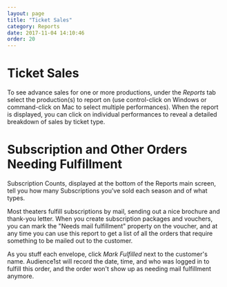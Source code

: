 ```yaml
---
layout: page
title: "Ticket Sales"
category: Reports
date: 2017-11-04 14:10:46
order: 20
---
```



# Ticket Sales

To see advance sales for one or more productions, under the _Reports_
tab select the production(s) to report on (use control-click on Windows
or command-click on Mac to select multiple performances).  When the
report is displayed, you can click on individual performances to reveal
a detailed breakdown of sales by ticket type.



# Subscription and Other Orders Needing Fulfillment

Subscription Counts, displayed at the bottom of the Reports main screen,
tell you how many Subscriptions you've sold each season and of what
types.

Most theaters fulfill subscriptions by mail, sending out a nice brochure and thank-you letter.  When you create subscription packages and vouchers, you can mark the "Needs mail fulfillment" property on the voucher, and at any time you can use this report to get a list of all the orders that require something to be mailed out to the customer.

As you stuff each envelope, click _Mark Fulfilled_ next to the customer's name.  Audience1st will record the date, time, and who was logged in to fulfill this order, and the order won't show up as needing mail fulfillment anymore.
